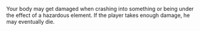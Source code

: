 Your body may get damaged when crashing into something or being under the effect of a hazardous element.
If the player takes enough damage, he may eventually die.